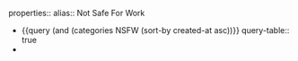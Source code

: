 properties::
alias:: Not Safe For Work

- {{query (and (categories NSFW (sort-by created-at asc))}}
  query-table:: true
-